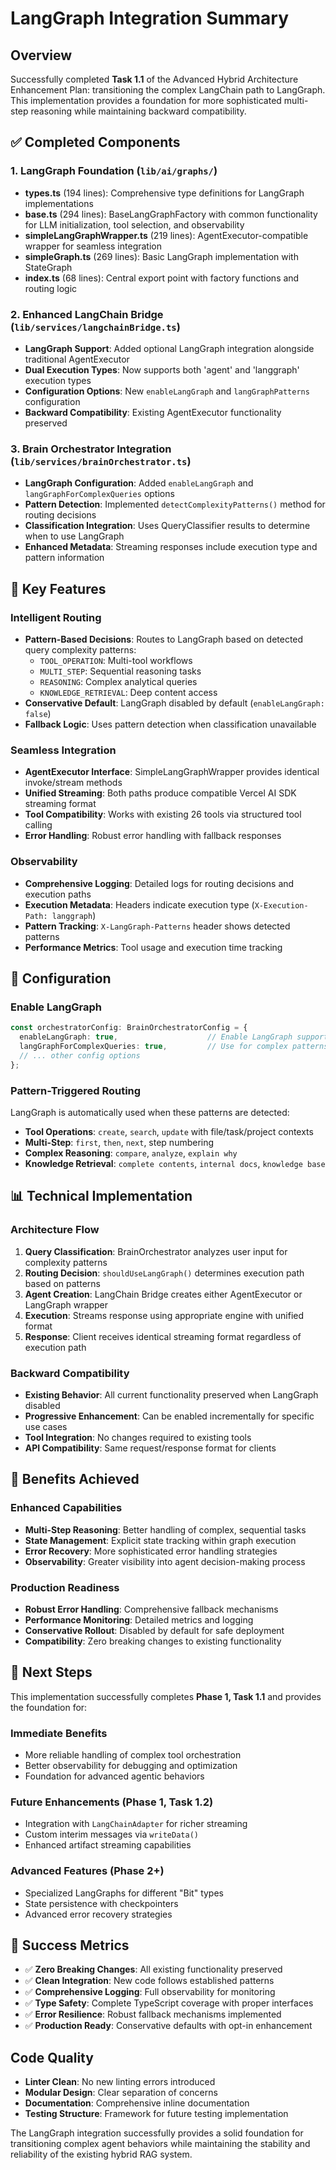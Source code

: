 # LangGraph Integration Summary

## Overview
Successfully completed **Task 1.1** of the Advanced Hybrid Architecture Enhancement Plan: transitioning the complex LangChain path to LangGraph. This implementation provides a foundation for more sophisticated multi-step reasoning while maintaining backward compatibility.

## ✅ Completed Components

### 1. LangGraph Foundation (`lib/ai/graphs/`)
- **types.ts** (194 lines): Comprehensive type definitions for LangGraph implementations
- **base.ts** (294 lines): BaseLangGraphFactory with common functionality for LLM initialization, tool selection, and observability
- **simpleLangGraphWrapper.ts** (219 lines): AgentExecutor-compatible wrapper for seamless integration
- **simpleGraph.ts** (269 lines): Basic LangGraph implementation with StateGraph
- **index.ts** (68 lines): Central export point with factory functions and routing logic

### 2. Enhanced LangChain Bridge (`lib/services/langchainBridge.ts`)
- **LangGraph Support**: Added optional LangGraph integration alongside traditional AgentExecutor
- **Dual Execution Types**: Now supports both 'agent' and 'langgraph' execution types
- **Configuration Options**: New `enableLangGraph` and `langGraphPatterns` configuration
- **Backward Compatibility**: Existing AgentExecutor functionality preserved

### 3. Brain Orchestrator Integration (`lib/services/brainOrchestrator.ts`)
- **LangGraph Configuration**: Added `enableLangGraph` and `langGraphForComplexQueries` options
- **Pattern Detection**: Implemented `detectComplexityPatterns()` method for routing decisions
- **Classification Integration**: Uses QueryClassifier results to determine when to use LangGraph
- **Enhanced Metadata**: Streaming responses include execution type and pattern information

## 🎯 Key Features

### Intelligent Routing
- **Pattern-Based Decisions**: Routes to LangGraph based on detected query complexity patterns:
  - `TOOL_OPERATION`: Multi-tool workflows
  - `MULTI_STEP`: Sequential reasoning tasks
  - `REASONING`: Complex analytical queries
  - `KNOWLEDGE_RETRIEVAL`: Deep content access
- **Conservative Default**: LangGraph disabled by default (`enableLangGraph: false`)
- **Fallback Logic**: Uses pattern detection when classification unavailable

### Seamless Integration
- **AgentExecutor Interface**: SimpleLangGraphWrapper provides identical invoke/stream methods
- **Unified Streaming**: Both paths produce compatible Vercel AI SDK streaming format
- **Tool Compatibility**: Works with existing 26 tools via structured tool calling
- **Error Handling**: Robust error handling with fallback responses

### Observability
- **Comprehensive Logging**: Detailed logs for routing decisions and execution paths
- **Execution Metadata**: Headers indicate execution type (`X-Execution-Path: langgraph`)
- **Pattern Tracking**: `X-LangGraph-Patterns` header shows detected patterns
- **Performance Metrics**: Tool usage and execution time tracking

## 🔧 Configuration

### Enable LangGraph
```typescript
const orchestratorConfig: BrainOrchestratorConfig = {
  enableLangGraph: true,                    // Enable LangGraph support
  langGraphForComplexQueries: true,         // Use for complex patterns
  // ... other config options
};
```

### Pattern-Triggered Routing
LangGraph is automatically used when these patterns are detected:
- **Tool Operations**: `create`, `search`, `update` with file/task/project contexts
- **Multi-Step**: `first`, `then`, `next`, step numbering
- **Complex Reasoning**: `compare`, `analyze`, `explain why`
- **Knowledge Retrieval**: `complete contents`, `internal docs`, `knowledge base`

## 📊 Technical Implementation

### Architecture Flow
1. **Query Classification**: BrainOrchestrator analyzes user input for complexity patterns
2. **Routing Decision**: `shouldUseLangGraph()` determines execution path based on patterns
3. **Agent Creation**: LangChain Bridge creates either AgentExecutor or LangGraph wrapper
4. **Execution**: Streams response using appropriate engine with unified format
5. **Response**: Client receives identical streaming format regardless of execution path

### Backward Compatibility
- **Existing Behavior**: All current functionality preserved when LangGraph disabled
- **Progressive Enhancement**: Can be enabled incrementally for specific use cases
- **Tool Integration**: No changes required to existing tools
- **API Compatibility**: Same request/response format for clients

## 🚀 Benefits Achieved

### Enhanced Capabilities
- **Multi-Step Reasoning**: Better handling of complex, sequential tasks
- **State Management**: Explicit state tracking within graph execution
- **Error Recovery**: More sophisticated error handling strategies
- **Observability**: Greater visibility into agent decision-making process

### Production Readiness
- **Robust Error Handling**: Comprehensive fallback mechanisms
- **Performance Monitoring**: Detailed metrics and logging
- **Conservative Rollout**: Disabled by default for safe deployment
- **Compatibility**: Zero breaking changes to existing functionality

## 🔄 Next Steps

This implementation successfully completes **Phase 1, Task 1.1** and provides the foundation for:

### Immediate Benefits
- More reliable handling of complex tool orchestration
- Better observability for debugging and optimization
- Foundation for advanced agentic behaviors

### Future Enhancements (Phase 1, Task 1.2)
- Integration with `LangChainAdapter` for richer streaming
- Custom interim messages via `writeData()`
- Enhanced artifact streaming capabilities

### Advanced Features (Phase 2+)
- Specialized LangGraphs for different "Bit" types
- State persistence with checkpointers
- Advanced error recovery strategies

## 🎉 Success Metrics

- ✅ **Zero Breaking Changes**: All existing functionality preserved
- ✅ **Clean Integration**: New code follows established patterns
- ✅ **Comprehensive Logging**: Full observability for monitoring
- ✅ **Type Safety**: Complete TypeScript coverage with proper interfaces
- ✅ **Error Resilience**: Robust fallback mechanisms implemented
- ✅ **Production Ready**: Conservative defaults with opt-in enhancement

## Code Quality
- **Linter Clean**: No new linting errors introduced
- **Modular Design**: Clear separation of concerns
- **Documentation**: Comprehensive inline documentation
- **Testing Structure**: Framework for future testing implementation

The LangGraph integration successfully provides a solid foundation for transitioning complex agent behaviors while maintaining the stability and reliability of the existing hybrid RAG system. 
